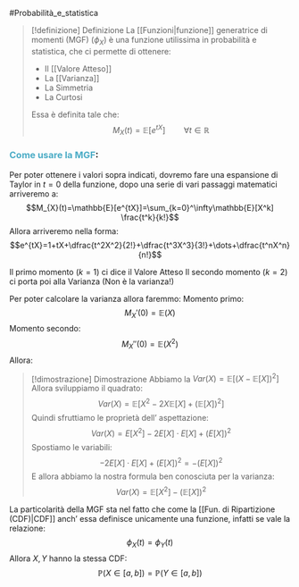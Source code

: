 #Probabilità_e_statistica 
> [!definizione]  Definizione
> La [[Funzioni|funzione]] generatrice di momenti (MGF) ($\phi_{X}$) è una funzione utilissima in probabilità e statistica, che ci permette di ottenere:
> - Il [[Valore Atteso]]
> - La [[Varianza]]
> - La Simmetria
> - La Curtosi
> 
> Essa è definita tale che:
> $$M_{X}(t)=\mathbb{E}[e^{tX}]\quad \quad \forall t\in\mathbb{R}$$

### <font color="#4bacc6">Come usare la MGF</font>:

Per poter ottenere i valori sopra indicati, dovremo fare una espansione di Taylor in $t=0$ della funzione, dopo una serie di vari passaggi matematici arriveremo a:
$$M_{X}(t)=\mathbb{E}[e^{tX}]=\sum_{k=0}^\infty\mathbb{E}[X^k] \frac{t^k}{k!}$$
Allora arriveremo nella forma:
$$e^{tX}=1+tX+\dfrac{t^2X^2}{2!}+\dfrac{t^3X^3}{3!}+\dots+\dfrac{t^nX^n}{n!}$$


Il primo momento ($k=1$) ci dice il Valore Atteso
Il secondo momento ($k=2$) ci porta poi alla Varianza (Non è la varianza!)

Per poter calcolare la varianza allora faremmo:
Momento primo:
$$M_{X}'(0)=\mathbb{E}(X)$$
Momento secondo:
$$M_{X}''(0)=\mathbb{E}(X^2)$$
Allora:
> [!dimostrazione] Dimostrazione
> Abbiamo la $Var(X)=\mathbb{E}[(X-\mathbb{E}[X])^2]$
> Allora sviluppiamo il quadrato:
> $$Var(X)=\mathbb{E}[X^2-2X\mathbb{E}[X]+(\mathbb{E}[X])^2]$$
> Quindi sfruttiamo le proprietà dell’ aspettazione:
> $$Var(X)=E[X^2]−2E[X]⋅E[X]+(E[X])^2$$
> Spostiamo le variabili:
> $$−2E[X]⋅E[X]+(E[X])^2=−(E[X])^2$$
> E allora abbiamo la nostra formula ben conosciuta per la varianza:
> $$Var(X)=\mathbb{E}[X^2]-(\mathbb{E}[X])^2$$

La particolarità della MGF sta nel fatto che come la [[Fun. di Ripartizione (CDF)|CDF]] anch’ essa definisce unicamente una funzione, infatti se vale la relazione:
$$\phi_{X}(t)=\phi_{Y}(t)$$
Allora $X,Y$ hanno la stessa CDF:
$$\mathbb{P}(X\in[a,b])=\mathbb{P}(Y\in[a,b])$$
